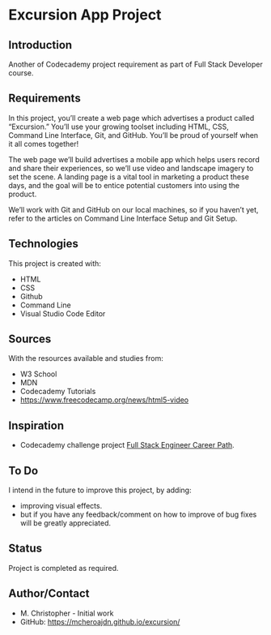 # Excursion App Project
## Introduction
Another of Codecademy project requirement as part of Full Stack Developer course. 

## Requirements
In this project, you’ll create a web page which advertises a product called “Excursion.” You’ll use your growing toolset including HTML, CSS, Command Line Interface, Git, and GitHub. You’ll be proud of yourself when it all comes together!

The web page we’ll build advertises a mobile app which helps users record and share their experiences, so we’ll use video and landscape imagery to set the scene. A landing page is a vital tool in marketing a product these days, and the goal will be to entice potential customers into using the product.

We’ll work with Git and GitHub on our local machines, so if you haven’t yet, refer to the articles on Command Line Interface Setup and Git Setup.

## Technologies
This project is created with:
* HTML
* CSS
* Github
* Command Line
* Visual Studio Code Editor

## Sources
With the resources available and studies from:
* W3 School
* MDN
* Codecademy Tutorials
* https://www.freecodecamp.org/news/html5-video

## Inspiration
*  Codecademy challenge project [Full Stack Engineer Career Path](https://www.codecademy.com/learn/paths/full-stack-engineer-career-path/).

## To Do
I intend in the future to improve this project, by adding:
* improving visual effects.
* but if you have any feedback/comment on how to improve of bug fixes will be greatly appreciated.

## Status
Project is completed as required.

## Author/Contact
* M. Christopher - Initial work
* GitHub: https://mcheroajdn.github.io/excursion/

